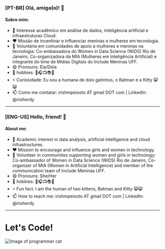 <!--
### Hi there 👋
**Irisrangel/Irisrangel** is a ✨ _special_ ✨ repository because its `README.md` (this file) appears on your GitHub profile.

Here are some ideas to get you started:

- 👯 I’m looking to collaborate on ...
- 🤔 I’m looking for help with ...
- 💬 Ask me about ...
-->

### [PT-BR] Olá, amiga(o)! 👋

#### Sobre mim:

- 🌱 Interesse acadêmico em análise de dados, inteligência artificial e infraestruturas Cloud.
- ❤️ Missão de incentivar e influenciar meninas e mulheres em tecnologia.
- 💁 Voluntária em comunidades de apoio à mulheres e meninas na tecnologia: Co-embaixadora do Women in Data Science (WiDS) Rio de Janeiro, Co-organizadora da MIA (Mulheres em Inteligência Artificial) e integrante do time de Mídias Digitais do Include Meninas UFF.
- 😄 Pronouns: Ela/Dela
- 🎹 hobbies: 🎹🎧📺📚📝
- ⚡ Curiosidade: Eu sou a humana de dois gatinhos, o Batman e a Kitty 😸😸
- 📫 Como me contatar: irishmpeixoto AT gmail DOT com | LinkedIn: @irisherdy

---------------------------------------------------------------------------------------------------------------------------

### [ENG-US] Hello, friend! 👋

#### About me:

- 🌱 Academic interest in data analysis, artificial intelligence and cloud infrastructures.
- ❤️ Mission to encourage and influence girls and women in technology.
- 💁 Volunteer in communities supporting women and girls in technology: Co-ambassador of Women in Data Science (WiDS) Rio de Janeiro, Co-organizer of MIA (Women in Artificial Intelligence) and member of the communication team of Include Meninas UFF.
- 😄 Pronouns: She/Her
- 🎹 hobbies: 🎹🎧📺📚📝
- ⚡ Fun fact: I am the human of two kittens, Batman and Kitty 😸😸
- 📫 How to reach me: irishmpeixoto AT gmail DOT com | LinkedIn: @irisherdy

---------------------------------------------------------------------------------------------------------------------------

# Let's Code!

![Image of programmer cat](https://github.com/Irisrangel/Irisrangel/blob/156cfbdb3246a38fcb35cf316480f4cb9b923388/images/programmer_cat.gif)
